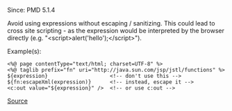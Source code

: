 Since: PMD 5.1.4

Avoid using expressions without escaping / sanitizing. This could lead to cross site scripting - as the expression
would be interpreted by the browser directly (e.g. &quot;&lt;script&gt;alert('hello');&lt;/script&gt;&quot;).

Example(s):
```
<%@ page contentType="text/html; charset=UTF-8" %>
<%@ taglib prefix="fn" uri="http://java.sun.com/jsp/jstl/functions" %>
${expression}                    <!-- don't use this -->
${fn:escapeXml(expression)}      <!-- instead, escape it -->
<c:out value="${expression}" />  <!-- or use c:out -->
```

[Source](https://pmd.github.io/pmd-5.5.4/pmd-jsp/rules/jsp/basic.html#NoUnsanitizedJSPExpression)
